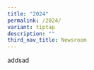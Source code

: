 ```yaml
---
title: "2024"
permalink: /2024/
variant: tiptap
description: ""
third_nav_title: Newsroom
---
```

<p>addsad</p>